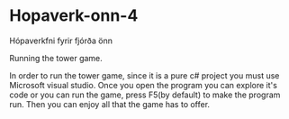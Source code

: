 # Hopaverk-onn-4
Hópaverkfni fyrir fjórða önn

Running the tower game.

In order to run the tower game, since it is a pure c# project you must use Microsoft visual studio.
Once you open the program you can explore it's code or you can run the game, press F5(by default) to make the program run.
Then you can enjoy all that the game has to offer.
